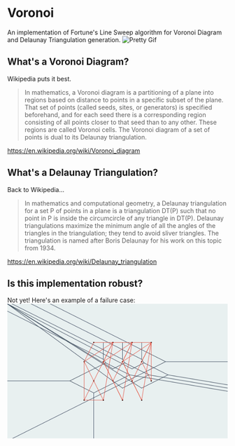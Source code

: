 # Voronoi
An implementation of Fortune's Line Sweep algorithm for Voronoi Diagram and Delaunay Triangulation generation.
![Pretty Gif](/result.gif?raw=true "Fortune's Algorithm")

## What's a Voronoi Diagram?
Wikipedia puts it best.

> In mathematics, a Voronoi diagram is a partitioning of a plane into regions based on distance to points in a specific subset of the plane. That set of points (called seeds, sites, or generators) is specified beforehand, and for each seed there is a corresponding region consisting of all points closer to that seed than to any other. These regions are called Voronoi cells. The Voronoi diagram of a set of points is dual to its Delaunay triangulation.

https://en.wikipedia.org/wiki/Voronoi_diagram

## What's a Delaunay Triangulation?
Back to Wikipedia...

> In mathematics and computational geometry, a Delaunay triangulation for a set P of points in a plane is a triangulation DT(P) such that no point in P is inside the circumcircle of any triangle in DT(P). Delaunay triangulations maximize the minimum angle of all the angles of the triangles in the triangulation; they tend to avoid sliver triangles. The triangulation is named after Boris Delaunay for his work on this topic from 1934.

https://en.wikipedia.org/wiki/Delaunay_triangulation

## Is this implementation robust?
Not yet! Here's an example of a failure case:
![Pretty Gif](/images/nonrobust.gif?raw=true "Brokenness")

